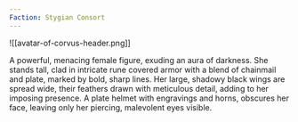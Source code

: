 ```yaml
---
Faction: Stygian Consort
---
```

![[avatar-of-corvus-header.png]]

A powerful, menacing female figure, exuding an aura of darkness. She stands tall, clad in intricate rune covered armor with a blend of chainmail and plate, marked by bold, sharp lines. Her large, shadowy black wings are spread wide, their feathers drawn with meticulous detail, adding to her imposing presence. A plate helmet with engravings and horns, obscures her face, leaving only her piercing, malevolent eyes visible.